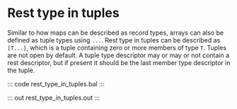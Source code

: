 # Rest type in tuples

Similar to how maps can be described as record types, arrays can also be defined as tuple types using `...`. Rest type in tuples can be described as `[T...]`, which is a tuple containing zero or more members of type `T`. Tuples are not open by default. A tuple type descriptor may or may or not contain a rest descriptor, but if present it should be the last member type descriptor in the tuple.

::: code rest_type_in_tuples.bal :::

::: out rest_type_in_tuples.out :::